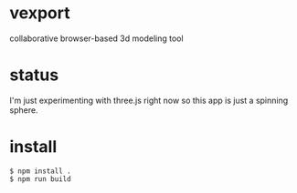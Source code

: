 vexport
=======

collaborative browser-based 3d modeling tool

status
======

I'm just experimenting with three.js right now so this app is just a spinning
sphere.

install
=======

```
$ npm install .
$ npm run build
```
